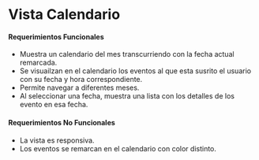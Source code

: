# Vista Calendario

#### Requerimientos Funcionales
- Muestra un calendario del mes transcurriendo con la fecha actual remarcada.
- Se visuailzan en el calendario los eventos al que esta susrito el usuario con su fecha y hora correspondiente.
- Permite navegar a diferentes meses.
- Al seleccionar una fecha, muestra una lista con los detalles de los evento en esa fecha.

#### Requerimientos No Funcionales
- La vista es responsiva.
- Los eventos se remarcan en el calendario con color distinto.
